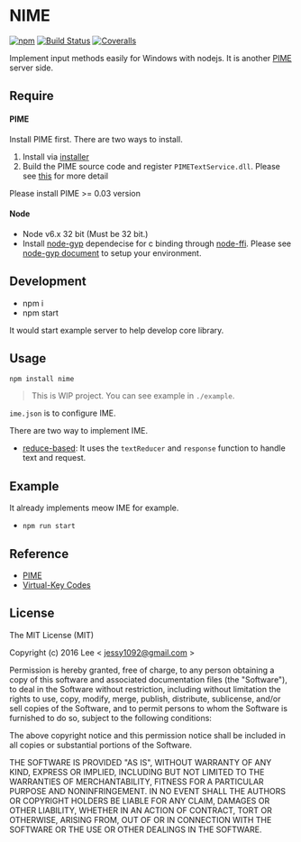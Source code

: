 NIME
=============
[![npm][npm-image]][npm-url] [![Build Status][travis-ci-image]][travis-ci-url] [![Coveralls][coveralls-img]][coveralls-url]

Implement input methods easily for Windows with nodejs. It is another [PIME](https://github.com/EasyIME/PIME) server side.

## Require

#### PIME

Install PIME first. There are two ways to install.

1. Install via [installer](https://github.com/EasyIME/PIME/releases)
2. Build the PIME source code and register `PIMETextService.dll`. Please see [this](https://github.com/EasyIME/PIME#install) for more detail

Please install PIME >= 0.03 version


#### Node

- Node v6.x 32 bit (Must be 32 bit.)
- Install [node-gyp](https://github.com/nodejs/node-gyp) dependecise for c binding through [node-ffi](https://github.com/node-ffi/node-ffi). Please see [node-gyp document](https://github.com/nodejs/node-gyp#installation) to setup your environment.


## Development

- npm i
- npm start

It would start example server to help develop core library.

## Usage

```
npm install nime
```

> This is WIP project. You can see example in `./example`.

`ime.json` is to configure IME.

There are two way to implement IME.
- [reduce-based](/example/meow/README.md): It uses the `textReducer` and `response` function to handle text and request.


## Example

It already implements meow IME for example.

- `npm run start`


## Reference

- [PIME](https://github.com/EasyIME/PIME)
- [Virtual-Key Codes](https://msdn.microsoft.com/zh-tw/library/windows/desktop/dd375731%28v=vs.85%29.aspx)


## License

The MIT License (MIT)

Copyright (c) 2016 Lee  < jessy1092@gmail.com >

Permission is hereby granted, free of charge, to any person obtaining a copy of
this software and associated documentation files (the "Software"), to deal in
the Software without restriction, including without limitation the rights to
use, copy, modify, merge, publish, distribute, sublicense, and/or sell copies of
the Software, and to permit persons to whom the Software is furnished to do so,
subject to the following conditions:

The above copyright notice and this permission notice shall be included in all
copies or substantial portions of the Software.

THE SOFTWARE IS PROVIDED "AS IS", WITHOUT WARRANTY OF ANY KIND, EXPRESS OR
IMPLIED, INCLUDING BUT NOT LIMITED TO THE WARRANTIES OF MERCHANTABILITY, FITNESS
FOR A PARTICULAR PURPOSE AND NONINFRINGEMENT. IN NO EVENT SHALL THE AUTHORS OR
COPYRIGHT HOLDERS BE LIABLE FOR ANY CLAIM, DAMAGES OR OTHER LIABILITY, WHETHER
IN AN ACTION OF CONTRACT, TORT OR OTHERWISE, ARISING FROM, OUT OF OR IN
CONNECTION WITH THE SOFTWARE OR THE USE OR OTHER DEALINGS IN THE SOFTWARE.

[npm-image]: https://img.shields.io/npm/v/nime.svg?style=flat-square
[npm-url]: https://www.npmjs.com/package/nime

[travis-ci-image]: https://img.shields.io/travis/EasyIME/NIME.svg?style=flat-square
[travis-ci-url]: https://travis-ci.org/EasyIME/NIME

[coveralls-img]: https://img.shields.io/coveralls/EasyIME/NIME.svg?style=flat-square
[coveralls-url]: https://coveralls.io/github/EasyIME/NIME
